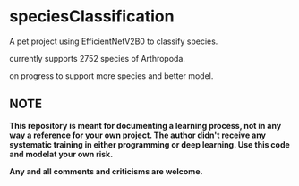 # speciesClassification

A pet project using EfficientNetV2B0 to classify species.

currently supports 2752 species of Arthropoda.

on progress to support more species and better model.

## NOTE

**This repository is meant for documenting a learning process, not in any way a reference for your own project. The author didn't receive any systematic training in either programming or deep learning. Use this code and modelat your own risk.**

**Any and all comments and criticisms are welcome.**